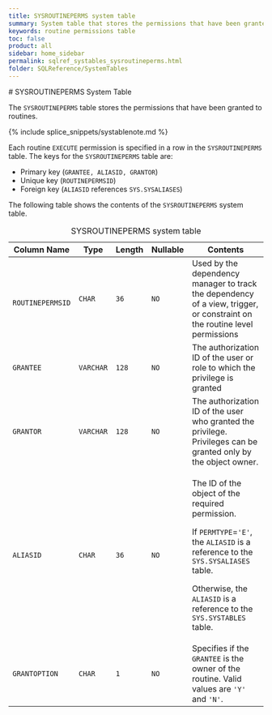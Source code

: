 ```yaml
---
title: SYSROUTINEPERMS system table
summary: System table that stores the permissions that have been granted to routines.
keywords: routine permissions table
toc: false
product: all
sidebar: home_sidebar
permalink: sqlref_systables_sysroutineperms.html
folder: SQLReference/SystemTables
---
```

<section>
<div class="TopicContent" data-swiftype-index="true" markdown="1">
# SYSROUTINEPERMS System Table

The `SYSROUTINEPERMS` table stores the permissions that have been
granted to routines.

{% include splice_snippets/systablenote.md %}

Each routine `EXECUTE` permission is specified in a row in the
`SYSROUTINEPERMS` table. The keys for the `SYSROUTINEPERMS` table are:

* Primary key (`GRANTEE, ALIASID, GRANTOR`)
* Unique key (`ROUTINEPERMSID`)
* Foreign key (`ALIASID` references `SYS.SYSALIASES`)

The following table shows the contents of the `SYSROUTINEPERMS` system
table.

<table>
                <caption>SYSROUTINEPERMS system table</caption>
                <col />
                <col />
                <col />
                <col />
                <col />
                <thead>
                    <tr>
                        <th>Column Name</th>
                        <th>Type</th>
                        <th>Length</th>
                        <th>Nullable</th>
                        <th>Contents</th>
                    </tr>
                </thead>
                <tbody>
                    <tr>
                        <td><code> ROUTINEPERMSID</code></td>
                        <td><code>CHAR</code></td>
                        <td><code>36</code></td>
                        <td><code>NO</code></td>
                        <td>Used by the dependency manager to track the dependency of a view, trigger, or constraint on the routine level permissions</td>
                    </tr>
                    <tr>
                        <td><code>GRANTEE</code></td>
                        <td><code>VARCHAR</code></td>
                        <td><code>128</code></td>
                        <td><code>NO</code></td>
                        <td>The authorization ID of the user or role to which the privilege is granted</td>
                    </tr>
                    <tr>
                        <td><code>GRANTOR</code></td>
                        <td><code>VARCHAR</code></td>
                        <td><code>128</code></td>
                        <td><code>NO</code></td>
                        <td>The authorization ID of the user who granted the privilege. Privileges can be granted only by the object owner.</td>
                    </tr>
                    <tr>
                        <td><code>ALIASID</code></td>
                        <td><code>CHAR</code></td>
                        <td><code>36</code></td>
                        <td><code>NO</code></td>
                        <td>
                            <p class="noSpaceAbove">The ID of the object of the required permission.</p>
                            <p> If <code>PERMTYPE</code>=<code>'E'</code>, the <code>ALIASID</code> is a reference to the <code>SYS.SYSALIASES</code> table.</p>
                            <p> Otherwise, the <code>ALIASID</code> is a reference to the <code>SYS.SYSTABLES</code> table.</p>
                        </td>
                    </tr>
                    <tr>
                        <td><code>GRANTOPTION</code></td>
                        <td><code>CHAR</code></td>
                        <td><code>1</code></td>
                        <td><code>NO</code></td>
                        <td>Specifies if the <code>GRANTEE</code> is the owner of the routine. Valid values are <code>'Y'</code> and <code>'N'</code>.</td>
                    </tr>
                </tbody>
            </table>
</div>
</section>
